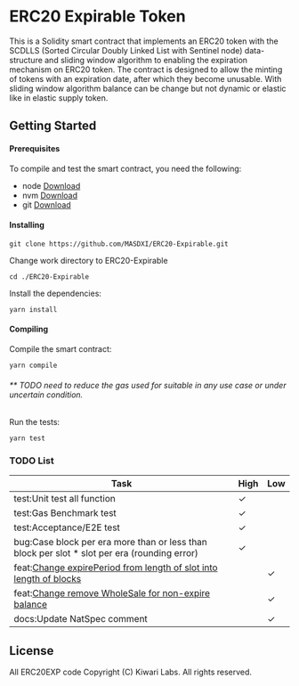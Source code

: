 # ERC20 Expirable Token

This is a Solidity smart contract that implements an ERC20 token with the SCDLLS (Sorted Circular Doubly Linked List with Sentinel node) data-structure and sliding window algorithm to enabling the expiration mechanism on ERC20 token. The contract is designed to allow the minting of tokens with an expiration date, after which they become unusable. With sliding window algorithm balance can be change but not dynamic or elastic like in elastic supply token.

## Getting Started

#### Prerequisites

To compile and test the smart contract, you need the following:

- node [Download](https://nodejs.org/en/)
- nvm [Download](https://github.com/nvm-sh/nvm#installing-and-updating)
- git [Download](https://git-scm.com/)

#### Installing

```
git clone https://github.com/MASDXI/ERC20-Expirable.git
```

Change work directory to ERC20-Expirable

```
cd ./ERC20-Expirable
```

Install the dependencies:

```
yarn install
```

#### Compiling

Compile the smart contract:

```
yarn compile
```

###### \*\* TODO need to reduce the gas used for suitable in any use case or under uncertain condition.

Run the tests:

```
yarn test
```

### TODO List

| Task                                                                                                                               | High | Low |
| ---------------------------------------------------------------------------------------------------------------------------------- | ---- | --- |
| test:Unit test all function                                                                                                        | ✓    |     |
| test:Gas Benchmark test                                                                                                            | ✓    |     |
| test:Acceptance/E2E test                                                                                                           | ✓    |     |
| bug:Case block per era more than or less than block per slot \* slot per era (rounding error)                                      | ✓    |     |
| feat:[Change expirePeriod from length of slot into length of blocks](https://github.com/MASDXI/ERC20EXP/issues/4#issue-2234558942) |      | ✓   |
| feat:[Change remove WholeSale for non-expire balance](https://github.com/MASDXI/ERC20EXP/issues/9)                                 |      | ✓   |
| docs:Update NatSpec comment                                                                                                        |      | ✓   |

## License

All ERC20EXP code Copyright (C) Kiwari Labs. All rights reserved.
